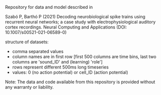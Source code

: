 Repository for data and model described in

Szabó P, Barthó P (2021) Decoding neurobiological spike trains using recurrent neural networks; a case study with electrophysiological auditory cortex recordings. Neural Computing and Applications (DOI: 10.1007/s00521-021-06589-0)

structure of datasets:
- comma separated values
- column names are in first row [first 500 columns are time bins, last two columns are 'sound_ID' and (learning) 'role']
- rows represent different 500ms long timeseries
- values: 0 (no action potential) or cell_ID (action potential)

Note: The data and code available from this repository is provided without any warranty or liability.
